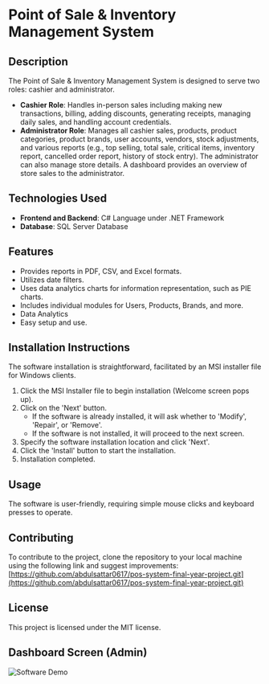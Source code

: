 # Point of Sale & Inventory Management System

## Description
The Point of Sale & Inventory Management System is designed to serve two roles: cashier and administrator. 

- **Cashier Role**: Handles in-person sales including making new transactions, billing, adding discounts, generating receipts, managing daily sales, and handling account credentials.
- **Administrator Role**: Manages all cashier sales, products, product categories, product brands, user accounts, vendors, stock adjustments, and various reports (e.g., top selling, total sale, critical items, inventory report, cancelled order report, history of stock entry). The administrator can also manage store details. A dashboard provides an overview of store sales to the administrator.

## Technologies Used
- **Frontend and Backend**: C# Language under .NET Framework
- **Database**: SQL Server Database

## Features
- Provides reports in PDF, CSV, and Excel formats.
- Utilizes date filters.
- Uses data analytics charts for information representation, such as PIE charts.
- Includes individual modules for Users, Products, Brands, and more.
- Data Analytics
- Easy setup and use.

## Installation Instructions
The software installation is straightforward, facilitated by an MSI installer file for Windows clients.

1. Click the MSI Installer file to begin installation (Welcome screen pops up).
2. Click on the 'Next' button.
   - If the software is already installed, it will ask whether to 'Modify', 'Repair', or 'Remove'.
   - If the software is not installed, it will proceed to the next screen.
3. Specify the software installation location and click 'Next'.
4. Click the 'Install' button to start the installation.
5. Installation completed.

## Usage
The software is user-friendly, requiring simple mouse clicks and keyboard presses to operate.

## Contributing
To contribute to the project, clone the repository to your local machine using the following link and suggest improvements:
[https://github.com/abdulsattar0617/pos-system-final-year-project.git](https://github.com/abdulsattar0617/pos-system-final-year-project.git)

## License
This project is licensed under the MIT license.

## Dashboard Screen (Admin)
![Software Demo](https://drive.google.com/uc?id=1JhnAuFfURAKe8__En7Zs0viMohvdoNoW)

